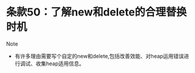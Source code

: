 # 条款50：了解new和delete的合理替换时机

> [!NOTE]
>
> - 有许多理由需要写个自定的new和delete,包括改善效能、对heap运用错误进行调试、收集heap适用信息。
